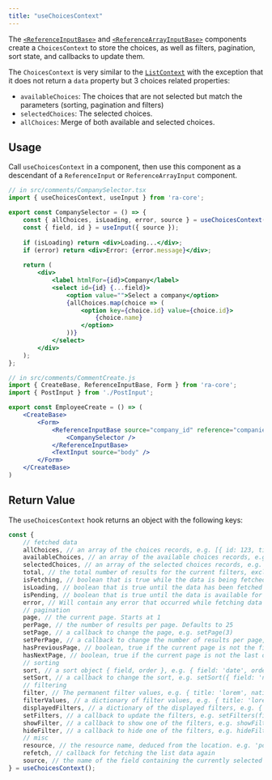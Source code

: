 ```yaml
---
title: "useChoicesContext"
---
```


The [`<ReferenceInputBase>`](./referenceinputbase) and [`<ReferenceArrayInputBase>`](./referencearrayinputbase) components create a `ChoicesContext` to store the choices, as well as filters, pagination, sort state, and callbacks to update them.

The `ChoicesContext` is very similar to the [`ListContext`](./uselistcontext) with the exception that it does not return a `data` property but 3 choices related properties:

- `availableChoices`: The choices that are not selected but match the parameters (sorting, pagination and filters)
- `selectedChoices`: The selected choices. 
- `allChoices`: Merge of both available and selected choices. 

## Usage

Call `useChoicesContext` in a component, then use this component as a descendant of a `ReferenceInput` or `ReferenceArrayInput` component.

```jsx
// in src/comments/CompanySelector.tsx
import { useChoicesContext, useInput } from 'ra-core';

export const CompanySelector = () => {
    const { allChoices, isLoading, error, source } = useChoicesContext();
    const { field, id } = useInput({ source });
    
    if (isLoading) return <div>Loading...</div>;
    if (error) return <div>Error: {error.message}</div>;
    
    return (
        <div>
            <label htmlFor={id}>Company</label>
            <select id={id} {...field}>
                <option value="">Select a company</option>
                {allChoices.map(choice => (
                    <option key={choice.id} value={choice.id}>
                        {choice.name}
                    </option>
                ))}
            </select>
        </div>
    );
};

// in src/comments/CommentCreate.js
import { CreateBase, ReferenceInputBase, Form } from 'ra-core';
import { PostInput } from './PostInput';

export const EmployeeCreate = () => (
    <CreateBase>
        <Form>
            <ReferenceInputBase source="company_id" reference="companies">
                <CompanySelector />
            </ReferenceInputBase>
            <TextInput source="body" />
        </Form>
    </CreateBase>
)
```

## Return Value

The `useChoicesContext` hook returns an object with the following keys:

```jsx
const {
    // fetched data
    allChoices, // an array of the choices records, e.g. [{ id: 123, title: 'hello world' }, { ... }], both available and selected. 
    availableChoices, // an array of the available choices records, e.g. [{ id: 123, title: 'hello world' }, { ... }],. 
    selectedChoices, // an array of the selected choices records, e.g. [{ id: 123, title: 'hello world' }, { ... }],. 
    total, // the total number of results for the current filters, excluding pagination. Useful to build the pagination controls, e.g. 23      
    isFetching, // boolean that is true while the data is being fetched, and false once the data is fetched
    isLoading, // boolean that is true until the data has been fetched for the first time
    isPending, // boolean that is true until the data is available for the first time
    error, // Will contain any error that occurred while fetching data
    // pagination
    page, // the current page. Starts at 1
    perPage, // the number of results per page. Defaults to 25
    setPage, // a callback to change the page, e.g. setPage(3)
    setPerPage, // a callback to change the number of results per page, e.g. setPerPage(25)
    hasPreviousPage, // boolean, true if the current page is not the first one
    hasNextPage, // boolean, true if the current page is not the last one
    // sorting
    sort, // a sort object { field, order }, e.g. { field: 'date', order: 'DESC' }
    setSort, // a callback to change the sort, e.g. setSort({ field: 'name', order: 'ASC' })
    // filtering
    filter, // The permanent filter values, e.g. { title: 'lorem', nationality: 'fr' }
    filterValues, // a dictionary of filter values, e.g. { title: 'lorem', nationality: 'fr' }
    displayedFilters, // a dictionary of the displayed filters, e.g. { title: true, nationality: true }
    setFilters, // a callback to update the filters, e.g. setFilters(filters, displayedFilters)
    showFilter, // a callback to show one of the filters, e.g. showFilter('title', defaultValue)
    hideFilter, // a callback to hide one of the filters, e.g. hideFilter('title')
    // misc
    resource, // the resource name, deduced from the location. e.g. 'posts'
    refetch, // callback for fetching the list data again
    source, // the name of the field containing the currently selected record(s).
} = useChoicesContext();
```
